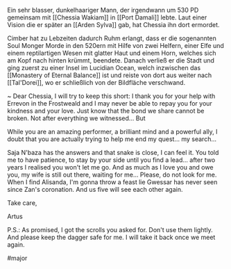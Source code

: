 Ein sehr blasser, dunkelhaariger Mann, der irgendwann um 530 PD gemeinsam mit [[Chessia Wakiam]] in [[Port Damali]] lebte. Laut einer Vision die er später an [[Arden Sylva]] gab, hat Chessia ihn dort ermordet. 

Cimber hat zu Lebzeiten dadurch Ruhm erlangt, dass er die sogenannten Soul Monger Morde in den 520ern mit Hilfe von zwei Helfern, einer Elfe und einem reptilartigen Wesen mit glatter Haut und einem Horn, welches sich am Kopf nach hinten krümmt, beendete. 
Danach verließ er die Stadt und ging zuerst zu einer Insel im Lucidian Ocean, welch inzwischen das [[Monastery of Eternal Balance]] ist und reiste von dort aus weiter nach [[Tal'Dorei]], wo er schließlich von der Bildfläche verschwand. 

~
Dear Chessia, 
I will try to keep this short: I thank you for your help with Errevon in the Frostweald and I may never be able to repay you for your kindness and your love. Just know that the bond we share cannot be broken. Not after everything we witnessed... But

While you are an amazing performer, a brilliant mind and a powerful ally, I doubt that you are actually trying to help me end my quest... my search...

Saja N'baza has the answers and that snake is close, I can feel it. You told me to have patience, to stay by your side until you find a lead... after two years I realised you won't let me go. And as much as I love you and owe you, my wife is still out there, waiting for me...
Please, do not look for me. When I find Alisanda, I'm gonna throw a feast lie Gwessar has never seen since Zan's coronation. And us five will see each other again. 

Take care,

Artus

P.S.: As promised, I got the scrolls you asked for. Don't use them lightly. And please keep the dagger safe for me. I will take it back once we meet again.



#major 